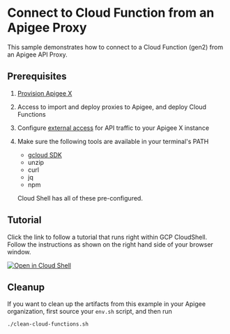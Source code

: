 # Connect to Cloud Function from an Apigee Proxy

This sample demonstrates how to connect to a Cloud Function (gen2) from an Apigee API Proxy.

## Prerequisites

1. [Provision Apigee X](https://cloud.google.com/apigee/docs/api-platform/get-started/provisioning-intro)

2. Access to import and deploy proxies to Apigee, and deploy Cloud Functions

3. Configure [external access](https://cloud.google.com/apigee/docs/api-platform/get-started/configure-routing#external-access) for API traffic to your Apigee X instance

4. Make sure the following tools are available in your terminal's PATH
    * [gcloud SDK](https://cloud.google.com/sdk/docs/install)
    * unzip
    * curl
    * jq
    * npm

   Cloud Shell has all of these pre-configured.

## Tutorial

Click the link to follow a tutorial that runs right within GCP
CloudShell. Follow the instructions as shown on the right hand side of your
browser window.

[![Open in Cloud Shell](https://gstatic.com/cloudssh/images/open-btn.png)](https://ssh.cloud.google.com/cloudshell/open?cloudshell_git_repo=https://github.com/GoogleCloudPlatform/apigee-samples&cloudshell_git_branch=main&cloudshell_workspace=.&cloudshell_tutorial=cloud-functions/docs/cloudshell-tutorial.md)

## Cleanup

If you want to clean up the artifacts from this example in your Apigee
organization, first source your `env.sh` script, and then run

```bash
./clean-cloud-functions.sh
```
